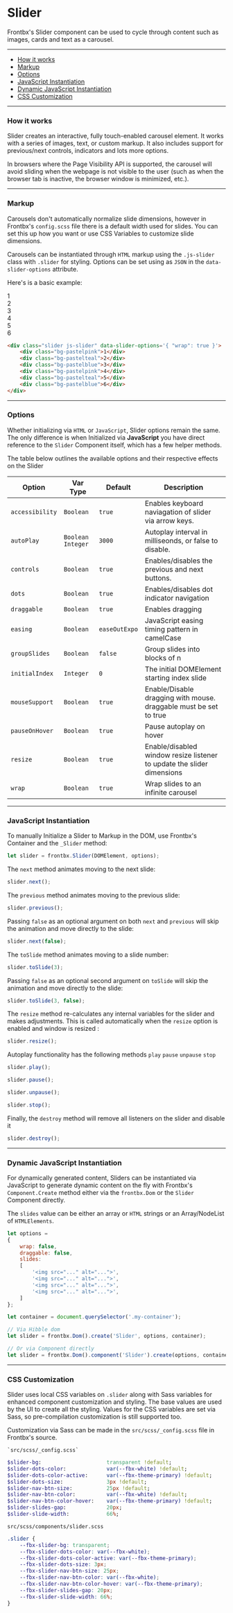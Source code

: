 # Slider

Frontbx's Slider component can be used to cycle through content such as images, cards and text as a carousel.

---

*   [How it works](#how-it-works)
*   [Markup](#markup)
*   [Options](#options)
*   [JavaScript Instantiation](#javascript-instantiation)
*   [Dynamic JavaScript Instantiation](#dynamic-javascript-instantiation)
*   [CSS Customization](#css-customization)

---

### How it works

Slider creates an interactive, fully touch-enabled carousel element. It works with a series of images, text, or custom markup. It also includes support for previous/next controls, indicators and lots more options.

In browsers where the Page Visibility API is supported, the carousel will avoid sliding when the webpage is not visible to the user (such as when the browser tab is inactive, the browser window is minimized, etc.).

---

### Markup

Carousels don't automatically normalize slide dimensions, however in Frontbx's `config.scss` file there is a default width used for slides. You can set this up how you want or use CSS Variables to customize slide dimensions.

Carousels can be instantiated through `HTML` markup using the `.js-slider` class with `.slider` for styling. Options can be set using as `JSON` in the `data-slider-options` attribute.

Here's is a basic example:

<div class="fbx-snippet-demo">
    <div class="slider js-slider" data-slider-options='{ "wrap": true }'>
        <div class="bg-pastelpink">1</div>
        <div class="bg-pastelteal">2</div>
        <div class="bg-pastelblue">3</div>
        <div class="bg-pastelpink">4</div>
        <div class="bg-pastelteal">5</div>
        <div class="bg-pastelblue">6</div>
    </div>
</div>

```html
<div class="slider js-slider" data-slider-options='{ "wrap": true }'>
    <div class="bg-pastelpink">1</div>
    <div class="bg-pastelteal">2</div>
    <div class="bg-pastelblue">3</div>
    <div class="bg-pastelpink">4</div>
    <div class="bg-pastelteal">5</div>
    <div class="bg-pastelblue">6</div>
</div>
```

---

### Options

Whether initializing via `HTML` or `JavaScript`, Slider options remain the same. The only difference is when Initialized via **JavaScript** you have direct reference to the `Slider` Component itself, which has a few helper methods.

The table below outlines the available options and their respective effects on the Slider

| Option          | Var Type            | Default       | Description                                                            |
|-----------------|---------------------|---------------|------------------------------------------------------------------------|
| `accessibility` | `Boolean`           | `true`        | Enables keyboard naviagation of slider via arrow keys.                 |
| `autoPlay`      | `Boolean` `Integer` | `3000`        | Autoplay interval in milliseonds, or false to disable.                 |
| `controls`      | `Boolean`           | `true`        | Enables/disables the previous and next buttons.                        |
| `dots`          | `Boolean`           | `true`        | Enables/disables dot indicator navigation                              |
| `draggable`     | `Boolean`           | `true`        | Enables dragging                                                       |
| `easing`        | `Boolean`           | `easeOutExpo` | JavaScript easing timing pattern in camelCase                          |
| `groupSlides`   | `Boolean`           | `false`       | Group slides into blocks of n                                          |
| `initialIndex`  | `Integer`           | `0`           | The initial DOMElement starting index slide                            |
| `mouseSupport`  | `Boolean`           | `true`        | Enable/Disable dragging with mouse. draggable must be set to true      |
| `pauseOnHover`  | `Boolean`           | `true`        | Pause autoplay on hover                                                |
| `resize`        | `Boolean`           | `true`        | Enable/disabled window resize listener to update the slider dimensions |
| `wrap`          | `Boolean`           | `true`        | Wrap slides to an infinite carousel                                    |

---

### JavaScript Instantiation

To manually Initialize a Slider to Markup in the DOM, use Frontbx's Container and the `_Slider` method:

```JavaScript
let slider = frontbx.Slider(DOMElement, options);
```

The `next` method animates moving to the next slide:
```JavaScript
slider.next();
```

The `previous` method animates moving to the previous slide:
```JavaScript
slider.previous();
```

Passing `false` as an optional argument on both `next` and `previous` will skip the animation and move directly to the slide:
```JavaScript
slider.next(false);
```

The `toSlide` method animates moving to a slide number:
```JavaScript
slider.toSlide(3);
```

Passing `false` as an optional second argument on `toSlide` will skip the animation and move directly to the slide:
```JavaScript
slider.toSlide(3, false);
```

The `resize` method re-calculates any internal variables for the slider and makes adjustments. This is called automatically when the `resize` option is enabled and window is resized :
```JavaScript
slider.resize();
```

Autoplay functionality has the following methods `play` `pause` `unpause` `stop`
```JavaScript
slider.play();

slider.pause();

slider.unpause();

slider.stop();
```

Finally, the `destroy` method will remove all listeners on the slider and disable it
```JavaScript
slider.destroy();
```

---

### Dynamic JavaScript Instantiation

For dynamically generated content, Sliders can be instantiated via JavaScript to generate dynamic content on the fly with Frontbx's `Component.Create` method either via the `frontbx.Dom` or the `Slider` Component directly.

The `slides` value can be either an array or `HTML` strings or an Array/NodeList of `HTMLElements`.

```JavaScript
let options =
{
    wrap: false,
    draggable: false,
    slides:
    [
        '<img src="..." alt="...">',
        '<img src="..." alt="...">',
        '<img src="..." alt="...">',
        '<img src="..." alt="...">',
    ]
};

let container = document.querySelector('.my-container');

// Via Hibble dom
let slider = frontbx.Dom().create('Slider', options, container);

// Or via Component directly
let slider = frontbx.Dom().component('Slider').create(options, container);
```

---

### CSS Customization

Slider uses local CSS variables on `.slider` along with Sass variables for enhanced component customization and styling. The base values are used by the UI to create all the styling. Values for the CSS variables are set via Sass, so pre-compilation customization is still supported too.

Customization via Sass can be made in the `src/scss/_config.scss` file in Frontbx's source.

```file-path
`src/scss/_config.scss`
```
```sass
$slider-bg:                     transparent !default;
$slider-dots-color:             var(--fbx-white) !default;
$slider-dots-color-active:      var(--fbx-theme-primary) !default;
$slider-dots-size:              3px !default;
$slider-nav-btn-size:           25px !default;
$slider-nav-btn-color:          var(--fbx-white) !default;
$slider-nav-btn-color-hover:    var(--fbx-theme-primary) !default;
$slider-slides-gap:             20px;
$slider-slide-width:            66%;
```

```file-path
src/scss/components/slider.scss
```
```css
.slider {
    --fbx-slider-bg: transparent;
    --fbx-slider-dots-color: var(--fbx-white);
    --fbx-slider-dots-color-active: var(--fbx-theme-primary);
    --fbx-slider-dots-size: 3px;
    --fbx-slider-nav-btn-size: 25px;
    --fbx-slider-nav-btn-color: var(--fbx-white);
    --fbx-slider-nav-btn-color-hover: var(--fbx-theme-primary);
    --fbx-slider-slides-gap: 20px;
    --fbx-slider-slide-width: 66%;
}
```
